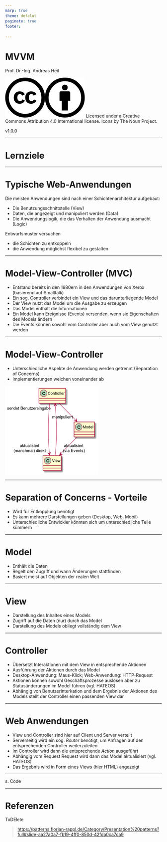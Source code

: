 ```yaml
---
marp: true
theme: defalut
paginate: true
footer:

---
```


# MVVM 
Prof. Dr.-Ing. Andreas Heil

![h:32 CC 4.0](../img/cc.svg)![h:32 CC 4.0](../img/by.svg) Licensed under a Creative Commons Attribution 4.0 International license. Icons by The Noun Project.

v1.0.0

---

# Lernziele

---

# Typische Web-Anwendungen

Die meisten Anwendungen sind nach einer Schichtenarchitektur aufgebaut: 
* Die Benutzungsschnittstelle (View)
* Daten, die angezeigt und manipuliert werden (Data)
* Die Anwendungslogik, die das Verhalten der Anwendung ausmacht (Logic)

Entwurfsmuster versuchen 
* die Schichten zu entkoppeln
* die Anwendung möglichst flexibel zu gestalten 

---

# Model-View-Controller (MVC)

* Entstand bereits in den 1980ern in den Anwendungen von Xerox (basierend auf Smalltalk)
* Ein sog. Controller verbindet ein View und das darunterliegende Model
* Der View nutzt das Model um die Ausgabe zu erzeugen 
* Das Model enthält die Informationen 
* Ein Model kann Ereignisse (Events) versenden, wenn sie Eigenschaften des Models ändern
* Die Events können sowohl vom Controller aber auch vom View genutzt werden  

---

# Model-View-Controller 

* Unterschiedliche Aspekte de Anwendung werden getrennt (Separation of Concerns)
* Implementierungen weichen voneinander ab 

![bg right w:600    ](../img/assets/mvc.png)

---

# Separation of Concerns - Vorteile 

* Wird für Entkopplung benötigt
* Es kann mehrere Darstellungen geben (Desktop, Web, Mobil)
* Unterschiedliche Entwickler könnten sich um unterschiedliche Teile kümmern

---

# Model 

* Enthält die Daten 
* Regelt den Zugriff und wann Änderungen stattfinden 
* Basiert meist auf Objekten der realen Welt

---

# View 

* Darstellung des Inhaltes eines Models 
* Zugriff auf die Daten (nur) durch das Model 
* Darstellung des Models obliegt vollständig dem View

---

# Controller

* Übersetzt Interaktionen mit dem View in entsprechende Aktionen
* Ausführung der Aktionen durch das Model 
* Desktop-Anwendung: Maus-Klick; Web-Anwendung: HTTP-Request
* Aktionen können sowohl Geschäftsprozesse auslösen aber zu Statusänderungen im Model führen (vgl. HATEOS)
* Abhängig von Benutzerinterkation und dem Ergebnis der Aktionen des Models stellt der Controller einen passenden View dar

---

# Web Anwendungen 

* View und Controller sind hier auf Client und Server verteilt 
* Serverseitig wird ein sog. *Router* benötigt, um Anfragen auf den entsprechenden Controller weiterzuleiten 
* Im Controller wird dann die entsprechende *Action* ausgeführt   
* Abhängig vom Request Request wird dann das Model aktualisiert (vgl. HATEOS)
* Das Ergebnis wird in Form eines Views (hier HTML) angezeigt 
<!-- * Controller und Model werden dabei z.B. durch eine eigene Klasse repräsentiert, der Controller benötigt dabei Zugriff auf eine eigene Klasse, die den View (HMTL) erzeugt --> 

---

s. Code 

---

# Referenzen

ToDElete
>https://patterns.florian-rappl.de/Category/Presentation%20patterns?full#slide-aa27a0a7-fb19-4ff0-850d-42fda0ca7ca9
